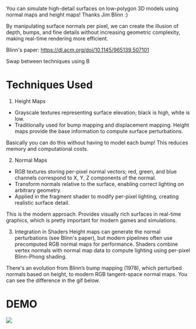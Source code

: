 You can simulate high-detail surfaces on low-polygon 3D models using normal maps and height maps! Thanks Jim Blinn :)

By manipulating surface normals per pixel, we can create the illusion of depth, bumps, and fine details without increasing geometric complexity, making real-time rendering more efficient.

Blinn's paper: https://dl.acm.org/doi/10.1145/965139.507101

Swap between techniques using B

# Techniques Used
1. Height Maps
- Grayscale textures representing surface elevation; black is high, white is low.
- Traditionally used for bump mapping and displacement mapping. Height maps provide the base information to compute surface perturbations.

Basically you can do this without having to model each bump! This reduces memory and computational costs.

2. Normal Maps
- RGB textures storing per-pixel normal vectors; red, green, and blue channels correspond to X, Y, Z components of the normal.
- Transform normals relative to the surface, enabling correct lighting on arbitrary geometry.
- Applied in the fragment shader to modify per-pixel lighting, creating realistic surface detail.

This is the modern approach. Provides visually rich surfaces in real-time graphics, which is pretty important for modern games and simulations.

3. Integration in Shaders
Height maps can generate the normal perturbations (see Blinn's paper), but modern pipelines often use precomputed RGB normal maps for performance.
Shaders combine vertex normals with normal map data to compute lighting using per-pixel Blinn-Phong shading.

There's an evolution from Blinn’s bump mapping (1978), which perturbed normals based on height, to modern RGB tangent-space normal maps. You can see the difference in the gif below.

# DEMO

![](DEMO_B.gif)
